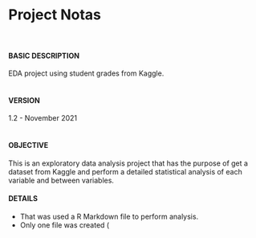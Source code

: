# Project Notas
<br/>

#### BASIC DESCRIPTION  
EDA project using student grades from Kaggle.  
<br/>

#### VERSION
1.2 - November 2021  
<br/>

#### OBJECTIVE
This is an exploratory data analysis project that has the purpose of get a dataset from Kaggle and perform a detailed statistical analysis of each variable and between variables. 
<br/>

#### DETAILS
* That was used a R Markdown file to perform analysis.
* Only one file was created (

